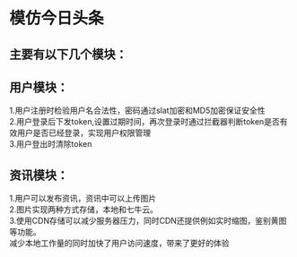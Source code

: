 # 模仿今日头条
主要有以下几个模块：<br>
--
用户模块：<br>
-
1.用户注册时检验用户名合法性，密码通过slat加密和MD5加密保证安全性<br>
2.用户登录后下发token,设置过期时间，再次登录时通过拦截器判断token是否有效用户是否已经登录，实现用户权限管理<br>
3.用户登出时清除token<br>

资讯模块：<br>
-
1.用户可以发布资讯，资讯中可以上传图片<br>
2.图片实现两种方式存储，本地和七牛云。<br>
3.使用CDN存储可以减少服务器压力，同时CDN还提供例如实时缩图，鉴别黄图等功能。<br>
   减少本地工作量的同时加快了用户访问速度，带来了更好的体验<br>
